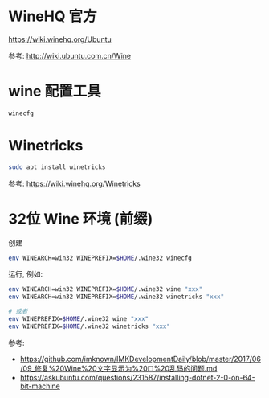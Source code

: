 # WineHQ 官方
https://wiki.winehq.org/Ubuntu

参考: http://wiki.ubuntu.com.cn/Wine

# wine 配置工具
``` bash 
winecfg
```

# Winetricks
``` bash
sudo apt install winetricks
```

参考: https://wiki.winehq.org/Winetricks

# 32位 Wine 环境 (前缀)
创建
``` bash
env WINEARCH=win32 WINEPREFIX=$HOME/.wine32 winecfg
```

运行, 例如:
``` bash
env WINEARCH=win32 WINEPREFIX=$HOME/.wine32 wine "xxx"
env WINEARCH=win32 WINEPREFIX=$HOME/.wine32 winetricks "xxx"

# 或者
env WINEPREFIX=$HOME/.wine32 wine "xxx"
env WINEPREFIX=$HOME/.wine32 winetricks "xxx"
```

参考: 
- https://github.com/imknown/IMKDevelopmentDaily/blob/master/2017/06/09_修复%20Wine%20文字显示为%20☐%20乱码的问题.md
- https://askubuntu.com/questions/231587/installing-dotnet-2-0-on-64-bit-machine
